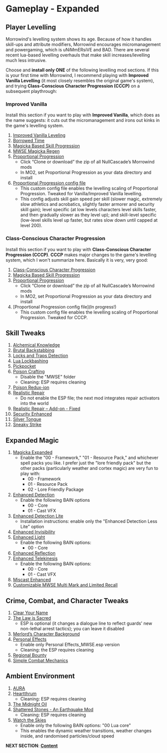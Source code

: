 # Gameplay - Expanded

## Player Levelling
Morrowind's levelling system shows its age. Because of how it handles skill-ups and attribute modifiers, Morrowind encourages micromanagement and powergaming, which is uNiMmERsiVE and BAD. There are several recent lua-based levelling overhauls that make skill increases/levelling much less intrusive.

Choose and **install only ONE** of the following levelling mod sections. If this is your first time with Morrowind, I recommend playing with **Improved Vanilla Levelling** (it most closely resembles the original game's system), and trying **Class-Conscious Character Progression (CCCP)** on a subsequent playthrough:

### Improved Vanilla
Install this section if you want to play with **Improved Vanilla**, which does as the name suggests: it cuts out the micromanagement and irons out kinks in the game's levelling system.
1. [Improved Vanilla Leveling](https://www.nexusmods.com/morrowind/mods/48065?)
1. [Borrowed Time](https://www.nexusmods.com/morrowind/mods/48971)
1. [Magicka Based Skill Progression](https://www.nexusmods.com/morrowind/mods/48330?)
1. [MWSE Magicka Regen](https://www.nexusmods.com/morrowind/mods/48129?)
1. [Proportional Progression](https://github.com/NullCascade/morrowind-mods)
	- Click “Clone or download” the zip of all NullCascade’s Morrowind mods
	- In MO2, set Proportional Progression as your data directory and install
1. [Proportional Progression config file](https://mega.nz/file/q54mAICL#l5Y8IPRciZ8vk4ieuF5If6MIlKv-nUkIEXz0v04mwag)
	- This custom config file enables the levelling scaling of Proportional Progression. Tweaked for Vanilla/Improved Vanilla levelling.
	- This config adjusts skill gain speed per skill (slower magic, extremely slow athletics and acrobatics, slightly faster armorer and security skill gain); level specific (at low levels characters level skills faster, and then gradually slower as they level up); and skill-level specific (low-level skills level up faster, but rates slow down until capped at level 200).

### Class-Conscious Character Progression
Install this section if you want to play with **Class-Conscious Character Progression (CCCP)**. **CCCP** makes major changes to the game's levelling system, which I won't summarize here. Basically it is very, very good:
1. [Class-Conscious Character Progression](https://www.nexusmods.com/morrowind/mods/48110?)
1. [Magicka Based Skill Progression](https://www.nexusmods.com/morrowind/mods/48330?)
1. [Proportional Progression](https://github.com/NullCascade/morrowind-mods)
	- Click “Clone or download” the zip of all NullCascade’s Morrowind mods
	- In MO2, set Proportional Progression as your data directory and install
1. [Proportional Progression config file](In progress!)
	- This custom config file enables the levelling scaling of Proportional Progression. Tweaked for CCCP.

## Skill Tweaks
1. [Alchemical Knowledge](https://www.nexusmods.com/morrowind/mods/49036)
1. [Brutal Backstabbing](https://www.nexusmods.com/morrowind/mods/45890?)
1. [Locks and Traps Detection](https://www.nexusmods.com/morrowind/mods/48528?)
1. [Lua Lockbashing](https://www.nexusmods.com/morrowind/mods/48544?)
1. [Pickpocket](https://www.nexusmods.com/morrowind/mods/47581?)
1. [Poison Crafting](https://www.nexusmods.com/morrowind/mods/45729?)
	- Disable the "MWSE" folder
	- Cleaning: ESP requires cleaning
1. [Poison Redux-ion](https://www.nexusmods.com/morrowind/mods/48948)
1. [Realistic Repair](https://www.nexusmods.com/morrowind/mods/46673?)
	- Do not enable the ESP file; the next mod integrates repair activators into the world
1. [Realistic Repair – Add-on - Fixed](https://mega.nz/file/KlJFTIbD#lRK6t8tOmyhjVYRS6FP95CIu2-GCyKtqf0E7gNrkuO4)
1. [Security Enhanced](https://www.nexusmods.com/morrowind/mods/47038?)
1. [Silver Tongue](https://www.nexusmods.com/morrowind/mods/49086)
1. [Sneaky Strike](https://www.nexusmods.com/morrowind/mods/48317)

## Expanded Magic
1. [Magicka Expanded](https://www.nexusmods.com/morrowind/mods/47111?)
	- Enable the "00 - Framework," "01 - Resource Pack," and whichever spell packs you like. I prefer just the "lore friendly pack" but the other packs (particularly weather and cortex magic) are very fun to play with:
		- 00 - Framework
		- 01 - Resource Pack
		- 02 - Lore Friendly Package
1. [Enhanced Detection](https://www.nexusmods.com/morrowind/mods/47480?)
	- Enable the following BAIN options
		- 00 - Core
		- 01 - Cast VFX
1. [Enhanced Detection Lite](https://www.nexusmods.com/morrowind/mods/48471?)
	- Installation instructions: enable only the "Enhanced Detection Less Lite" option
1. [Enhanced Invisibility](https://www.nexusmods.com/morrowind/mods/47565?)
1. [Enhanced Light](https://www.nexusmods.com/morrowind/mods/47672?)
	- Enable the following BAIN options:
		- 00 - Core
1. [Enhanced Reflection](https://www.nexusmods.com/morrowind/mods/48956)
1. [Enhanced Telekinesis](https://www.nexusmods.com/morrowind/mods/47534?)
	- Enable the following BAIN options:
		- 00 - Core
		- 01 - Cast VFX
1. [Miscast Enhanced](https://www.nexusmods.com/morrowind/mods/47948?)
1. [Customizable MWSE Multi Mark and Limited Recall](https://www.nexusmods.com/morrowind/mods/47065?)

## Crime, Combat, and Character Tweaks
1. [Clear Your Name](https://www.nexusmods.com/morrowind/mods/43786?)
1. [The Law is Sacred](https://www.nexusmods.com/morrowind/mods/48130?)
	- ESP is optional (it changes a dialogue line to reflect guards' new non-lethal arrest tactics); you can leave it disabled
1. [Merlord’s Character Background](https://www.nexusmods.com/morrowind/mods/46795?)
1. [Personal Effects](https://www.nexusmods.com/morrowind/mods/45338?)
	- Enable only Personal Effects_MWSE.esp version
	- Cleaning: the ESP requires cleaning
1. [Regional Bounty](https://www.nexusmods.com/morrowind/mods/47285?)
1. [Simple Combat Mechanics](https://www.nexusmods.com/morrowind/mods/48921)

## Ambient Environment
1. [AURA](https://www.nexusmods.com/morrowind/mods/48255?)
1. [Heartthrum](https://www.nexusmods.com/morrowind/mods/47178?)
	- Cleaning: ESP requires cleaning
1. [The Midnight Oil](https://www.nexusmods.com/morrowind/mods/48293?)
1. [Shattered Stones - An Earthquake Mod](https://www.nexusmods.com/morrowind/mods/45105?)
	- Cleaning: ESP requires cleaning
1. [Watch the Skies](https://www.nexusmods.com/morrowind/mods/48636)
	- Enable only the following BAIN options: "00 Lua core"
	- This enables the dynamic weather transitions, weather changes inside, and randomised particles/cloud speed	


**NEXT SECTION**:
[**Content**](https://github.com/doublemoulinet/Morrowind-Modular-Mod-Guide/blob/master/CONTENT.md)